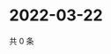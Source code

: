 # 2022-03-22

共 0 条

<!-- BEGIN WEIBO -->
<!-- 最后更新时间 Tue Mar 22 2022 03:13:05 GMT+0800 (China Standard Time) -->

<!-- END WEIBO -->
